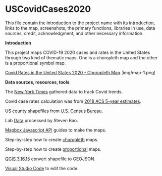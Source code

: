 # USCovidCases2020
This file contain the introduction to the project name with its introduction, links to the map, screenshots, the primary functions, libraries in use, data sources, credit, acknowledgment, and other necessary information.

**Introduction**

This project maps COVID-19 2020 cases and rates in the United States through two kind of thematic maps. One is a choropleth map and the other is a proportional symbol map.

[Covid Rates in the United States 2020 - Choropleth Map](http://127.0.0.1:5500/map1.html)
(img/map-1.png)

**Data sources, resources, tools**

The [New York Times](https://github.com/nytimes/covid-19-data/blob/43d32dde2f87bd4dafbb7d23f5d9e878124018b8/live/us-counties.csv) gathered data to track Covid trends.

Covid case rates calculation was from [2018 ACS 5-year estimates](https://data.census.gov/cedsci/table?g=0100000US%24050000&d=ACS%205-Year%20Estimates%20Data%20Profiles&tid=ACSDP5Y2018.DP05&hidePreview=true).

US county shapefiles from [U.S. Census Bureau](https://www.census.gov/geographies/mapping-files/time-series/geo/carto-boundary-file.html).

Lab [Data](https://github.com/jakobzhao/geog458/tree/master/labs/lab03) processed by Steven Bao.

[Mapbox Javascript API](https://docs.mapbox.com/mapbox-gl-js/api/) guides to make the maps.

Step-by-step how to create [choropleth](https://github.com/jakobzhao/geog495/tree/main/labs/lab04) maps.

Step-by-step how to create [proportional](https://github.com/jakobzhao/geog458/tree/master/labs/lab03) maps.

[QGIS 3.16.15](https://qgis.org/en/site/) convert shapefile to GEOJSON.

[Visual Studio Code](https://code.visualstudio.com/) to edit the code.
